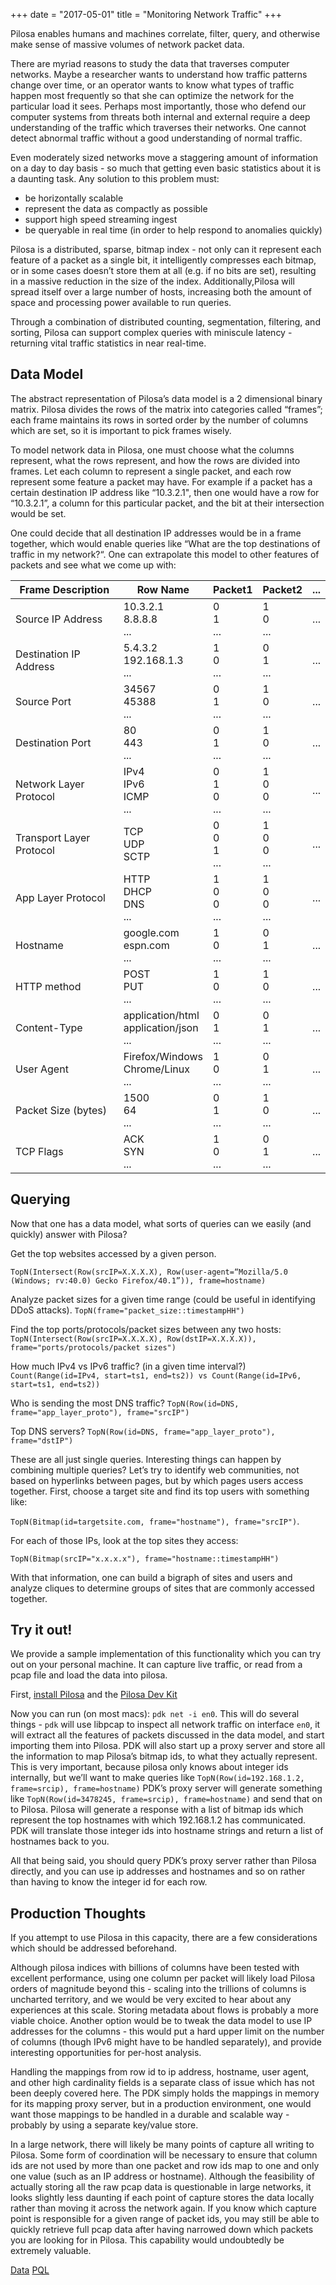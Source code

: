 +++
date = "2017-05-01"
title = "Monitoring Network Traffic"
+++

Pilosa enables humans and machines correlate, filter, query, and otherwise make sense of massive volumes of network packet data.
  
There are myriad reasons to study the data that traverses computer networks. Maybe a researcher wants to understand how traffic patterns change over time, or an operator wants to know what types of traffic happen most frequently so that she can optimize the network for the particular load it sees. Perhaps most importantly, those who defend our computer systems from threats both internal and external require a deep understanding of the traffic which traverses their networks. One cannot detect abnormal traffic without a good understanding of normal traffic.
  
Even moderately sized networks move a staggering amount of information on a day to day basis - so much that getting even basic statistics about it is a daunting task. Any solution to this problem must:

* be horizontally scalable
* represent the data as compactly as possible
* support high speed streaming ingest
* be queryable in real time (in order to help respond to anomalies quickly)
   
  
Pilosa is a distributed, sparse, bitmap index - not only can it represent each feature of a packet as a single bit, it intelligently compresses each bitmap, or in some cases doesn’t store them at all (e.g. if no bits are set), resulting in a massive reduction in the size of the index. Additionally,Pilosa will spread itself over a large number of hosts, increasing both the amount of space and processing power available to run queries.
  
Through a combination of distributed counting, segmentation, filtering, and sorting, Pilosa can support complex queries with miniscule latency - returning vital traffic statistics in near real-time.

## Data Model

The abstract representation of Pilosa’s data model is a 2 dimensional binary matrix. Pilosa divides the rows of the matrix into categories called “frames”; each frame maintains its rows in sorted order by the number of columns which are set, so it is important to pick frames wisely.
   
To model network data in Pilosa, one must choose what the columns represent, what the rows represent, and how the rows are divided into frames. Let each column to represent a single packet, and each row represent some feature a packet may have. For example if a packet has a certain destination IP address like “10.3.2.1", then one would have a row for “10.3.2.1”, a column for this particular packet, and the bit at their intersection would be set.
   
One could decide that all destination IP addresses would be in a frame together, which would enable queries like “What are the top destinations of traffic in my network?“. One can extrapolate this model to other features of packets and see what we come up with:

| Frame Description        | Row Name                                    | Packet1            | Packet2            | ... |
|--------------------------|---------------------------------------------|--------------------|--------------------|-----|
| Source IP Address        | 10.3.2.1<br>8.8.8.8<br>...                  | 0<br>1<br>...      | 1<br>0<br>...      | ... |
| Destination IP Address   | 5.4.3.2<br>192.168.1.3<br>...               | 1<br>0<br>...      | 0<br>1<br>...      | ... |
| Source Port              | 34567<br>45388<br>...                       | 0<br>1<br>...      | 1<br>0<br>...      | ... |
| Destination Port         | 80<br>443<br>...                            | 0<br>1<br>...      | 1<br>0<br>...      | ... |
| Network Layer Protocol   | IPv4<br>IPv6<br>ICMP<br>...                 | 0<br>1<br>0<br>... | 1<br>0<br>0<br>... | ... |
| Transport Layer Protocol | TCP<br>UDP<br>SCTP                          | 0<br>0<br>1<br>... | 1<br>0<br>0<br>... | ... |
| App Layer Protocol       | HTTP<br>DHCP<br>DNS<br>...                  | 1<br>0<br>0<br>... | 1<br>0<br>0<br>... | ... |
| Hostname                 | google.com<br>espn.com<br>...               | 1<br>0<br>...      | 0<br>1<br>...      | ... |
| HTTP method              | POST<br>PUT<br>...                          | 1<br>0<br>...      | 1<br>0<br>...      | ... |
| Content-Type             | application/html<br>application/json<br>... | 0<br>1<br>...      | 0<br>1<br>...      | ... |
| User Agent               | Firefox/Windows<br>Chrome/Linux<br>...      | 1<br>0<br>...      | 0<br>1<br>...      | ... |
| Packet Size (bytes)      | 1500<br>64<br>...                           | 0<br>1<br>...      | 1<br>0<br>...      | ... |
| TCP Flags                | ACK<br>SYN<br>...                           | 1<br>0<br>...      | 0<br>1<br>...      | ... |

## Querying

Now that one has a data model, what sorts of queries can we easily (and quickly) answer with Pilosa?

Get the top websites accessed by a given person. 

`TopN(Intersect(Row(srcIP=X.X.X.X), Row(user-agent=“Mozilla/5.0 (Windows; rv:40.0) Gecko Firefox/40.1”)), frame=hostname)`

Analyze packet sizes for a given time range (could be useful in identifying DDoS attacks).
`TopN(frame="packet_size::timestampHH")`

Find the top ports/protocols/packet sizes between any two hosts: 
`TopN(Intersect(Row(srcIP=X.X.X.X), Row(dstIP=X.X.X.X)), frame="ports/protocols/packet sizes")`

How much IPv4 vs IPv6 traffic? (in a given time interval?) 
`Count(Range(id=IPv4, start=ts1, end=ts2)) vs Count(Range(id=IPv6, start=ts1, end=ts2))`

Who is sending the most DNS traffic? 
`TopN(Row(id=DNS, frame="app_layer_proto"), frame="srcIP")`

Top DNS servers? 
`TopN(Row(id=DNS, frame="app_layer_proto"), frame="dstIP")`
     
These are all just single queries. Interesting things can happen by combining multiple queries? Let’s try to identify web communities, not based on hyperlinks between pages, but by which pages users access together. First, choose a target site and find its top users with something like:
  
`TopN(Bitmap(id=targetsite.com, frame="hostname"), frame="srcIP")`. 
   
For each of those IPs, look at the top sites they access:
  
 `TopN(Bitmap(srcIP="x.x.x.x"), frame="hostname::timestampHH")`
  
With that information, one can build a bigraph of sites and users and analyze cliques to determine groups of sites that are commonly accessed together.
   
## Try it out!  
We provide a sample implementation of this functionality which you can try out on your personal machine. It can capture live traffic, or read from a pcap file and load the data into pilosa.
 
First, [install Pilosa](/docs/installation/) and the [Pilosa Dev Kit](/docs/pdk/)
   
Now you can run (on most macs): `pdk net -i en0`. This will do several things - `pdk` will use libpcap to inspect all network traffic on interface `en0`, it will extract all the features of packets discussed in the data model, and start importing them into Pilosa. PDK will also start up a proxy server and store all the information to map Pilosa’s bitmap ids, to what they actually represent. This is very important, because pilosa only knows about integer ids internally, but we’ll want to make queries like `TopN(Row(id=192.168.1.2, frame=srcip), frame=hostname)` PDK’s proxy server will generate something like `TopN(Row(id=3478245, frame=srcip), frame=hostname)` and send that on to Pilosa. Pilosa will generate a response with a list of bitmap ids which represent the top hostnames with which 192.168.1.2 has communicated. PDK will translate those integer ids into hostname strings and return a list of hostnames back to you.
   
All that being said, you should query PDK’s proxy server rather than Pilosa directly, and you can use ip addresses and hostnames and so on rather than having to know the integer id for each row.

## Production Thoughts
If you attempt to use Pilosa in this capacity, there are a few considerations which should be addressed beforehand.

Although pilosa indices with billions of columns have been tested with excellent performance, using one column per packet will likely load Pilosa orders of magnitude beyond this - scaling into the trillions of columns is uncharted territory, and we would be very excited to hear about any experiences at this scale. Storing metadata about flows is probably a more viable choice. Another option would be to tweak the data model to use IP addresses for the columns - this would put a hard upper limit on the number of columns (though IPv6 might have to be handled separately), and provide interesting opportunities for per-host analysis.

Handling the mappings from row id to ip address, hostname, user agent, and other high cardinality fields is a separate class of issue which has not been deeply covered here. The PDK simply holds the mappings in memory for its mapping proxy server, but in a production environment, one would want those mappings to be handled in a durable and scalable way - probably by using a separate key/value store.

In a large network, there will likely be many points of capture all writing to Pilosa. Some form of coordination will be necessary to ensure that column ids are not used by more than one packet and row ids map to one and only one value (such as an IP address or hostname). Although the feasibility of actually storing all the raw pcap data is questionable in large networks, it looks slightly less daunting if each point of capture stores the data locally rather than moving it across the network again. If you know which capture point is responsible for a given range of packet ids, you may still be able to quickly retrieve full pcap data after having narrowed down which packets you are looking for in Pilosa. This capability would undoubtedly be extremely valuable.


<a href="https://stratosphereips.org/category/dataset.html" class="btn-pilosa btn btn-primary m-2">Data</a>
<a href="https://www.pilosa.com/docs/query-language/" class="btn-pilosa btn btn-primary m-2">PQL</a>
